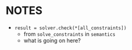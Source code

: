 # NOTES

- `result = solver.check(*[all_constraints])`
  - from `solve_constraints` in `semantics`
  - what is going on here?
